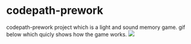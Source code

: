 # codepath-prework
codepath-prework project which is a light and sound memory game.
gif below which quicly shows how the game works.
<img src="http://g.recordit.co/dy4zmYGOFU.gif"><br>

